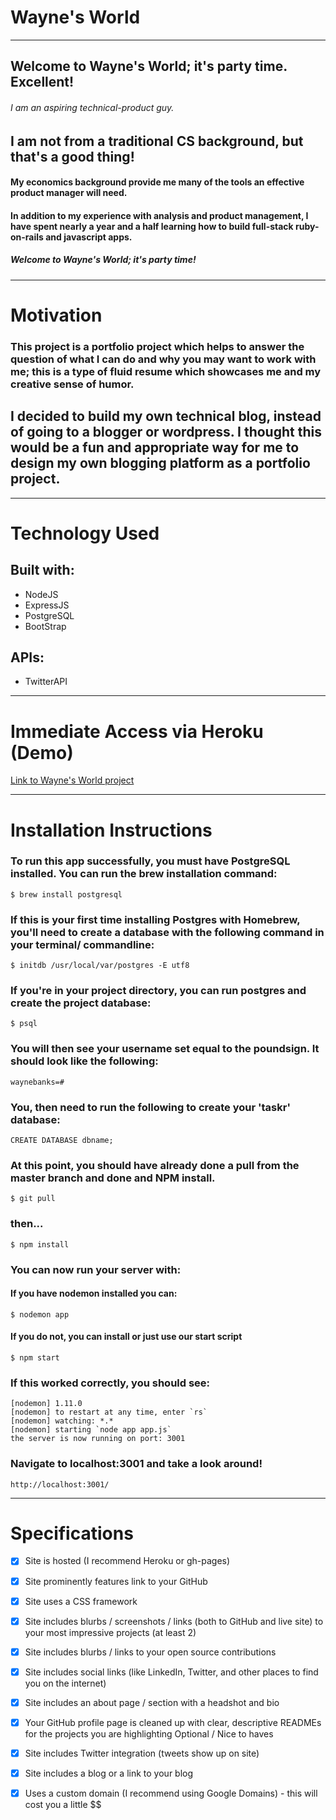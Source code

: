 # Wayne's World
***
## Welcome to Wayne's World; it's party time. Excellent!
###### I am an aspiring technical-product guy.
## I am not from a traditional CS background, but that's a good thing!
#### My economics background provide me many of the tools an effective product manager will need.
#### In addition to my experience with analysis and product management, I have spent nearly a year and a half learning how to build full-stack ruby-on-rails and javascript apps. 
##### Welcome to Wayne's World; it's party time!
***
# Motivation
### This project is a portfolio project which helps to answer the question of what I can do and why you may want to work with me; this is a type of fluid resume which showcases me and my creative sense of humor. 
## I decided to build my own technical blog, instead of going to a blogger or wordpress. I thought this would be a fun and appropriate way for me to design my own blogging platform as a portfolio project.
***
# Technology Used
## Built with:
+ NodeJS
+ ExpressJS
+ PostgreSQL
+ BootStrap
## APIs:
+ TwitterAPI

***
# Immediate Access via Heroku (Demo)
  [Link to Wayne's World project](https://waynes-world.heroku.com/)
***
# Installation Instructions
### To run this app successfully, you must have PostgreSQL installed. You can run the brew installation command:
    $ brew install postgresql
### If this is your first time installing Postgres with Homebrew, you'll need to create a database with the following command in your terminal/ commandline:
    $ initdb /usr/local/var/postgres -E utf8
### If you're in your project directory, you can run postgres and create the project database:
    $ psql
### You will then see your username set equal to the poundsign. It should look like the following:
    waynebanks=#
### You, then need to run the following to create your 'taskr' database:
    CREATE DATABASE dbname;
### At this point, you should have already done a pull from the master branch and done and NPM install.
    $ git pull
### then...
    $ npm install
### You can now run your server with:
#### If you have nodemon installed you can:
    $ nodemon app 
#### If you do not, you can install or just use our start script
    $ npm start  
### If this worked correctly, you should see:
    [nodemon] 1.11.0
    [nodemon] to restart at any time, enter `rs`
    [nodemon] watching: *.*
    [nodemon] starting `node app app.js`
    the server is now running on port: 3001
### Navigate to localhost:3001 and take a look around!
    http://localhost:3001/
***
# Specifications

- [x] Site is hosted (I recommend Heroku or gh-pages)
- [x] Site prominently features link to your GitHub
- [x] Site uses a CSS framework
- [x] Site includes blurbs / screenshots / links (both to GitHub and live site) to your most impressive projects (at least 2)
- [x] Site includes blurbs / links to your open source contributions
- [x] Site includes social links (like LinkedIn, Twitter, and other places to find you on the internet)
- [x] Site includes an about page / section with a headshot and bio
- [x] Your GitHub profile page is cleaned up with clear, descriptive READMEs for the projects you are highlighting
Optional / Nice to haves

- [x] Site includes Twitter integration (tweets show up on site)
- [x] Site includes a blog or a link to your blog
- [x] Uses a custom domain (I recommend using Google Domains) - this will cost you a little $$




